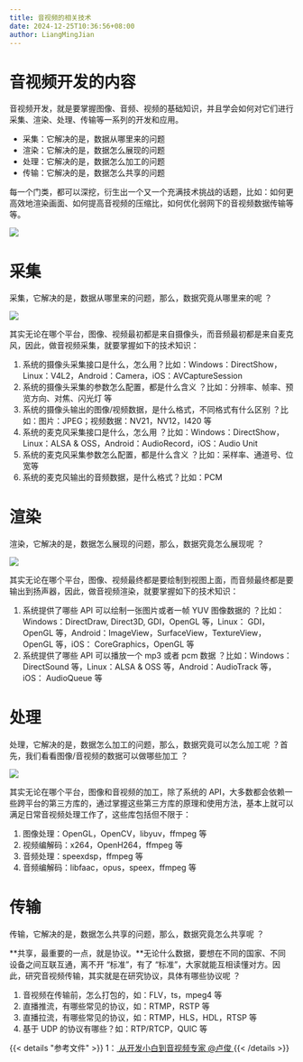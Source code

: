 ```yaml
---
title: 音视频的相关技术
date: 2024-12-25T10:36:56+08:00
author: LiangMingJian
---
```


# 音视频开发的内容

音视频开发，就是要掌握图像、音频、视频的基础知识，并且学会如何对它们进行采集、渲染、处理、传输等一系列的开发和应用。

- 采集：它解决的是，数据从哪里来的问题
- 渲染：它解决的是，数据怎么展现的问题
- 处理：它解决的是，数据怎么加工的问题
- 传输：它解决的是，数据怎么共享的问题

每一个门类，都可以深挖，衍生出一个又一个充满技术挑战的话题，比如：如何更高效地渲染画面、如何提高音视频的压缩比，如何优化弱网下的音视频数据传输等等。

![](/_images/drawingbed/img/202204291733743.png)

# 采集

采集，它解决的是，数据从哪里来的问题，那么，数据究竟从哪里来的呢 ？

![](/_images/drawingbed/img/202204291733524.png)

其实无论在哪个平台，图像、视频最初都是来自摄像头，而音频最初都是来自麦克风，因此，做音视频采集，就要掌握如下的技术知识：

1. 系统的摄像头采集接口是什么，怎么用？比如：Windows：DirectShow，Linux：V4L2，Android：Camera，iOS：AVCaptureSession
2. 系统的摄像头采集的参数怎么配置，都是什么含义 ？比如：分辨率、帧率、预览方向、对焦、闪光灯 等
3. 系统的摄像头输出的图像/视频数据，是什么格式，不同格式有什么区别 ？比如：图片：JPEG；视频数据：NV21，NV12，I420 等
4. 系统的麦克风采集接口是什么，怎么用 ？比如：Windows：DirectShow，Linux：ALSA & OSS，Android：AudioRecord，iOS：Audio Unit
5. 系统的麦克风采集参数怎么配置，都是什么含义 ？比如：采样率、通道号、位宽等
6. 系统的麦克风输出的音频数据，是什么格式？比如：PCM

# 渲染

渲染，它解决的是，数据怎么展现的问题，那么，数据究竟怎么展现呢 ？

![](/_images/drawingbed/img/202204291733746.png)

其实无论在哪个平台，图像、视频最终都是要绘制到视图上面，而音频最终都是要输出到扬声器，因此，做音视频渲染，就要掌握如下的技术知识：

1. 系统提供了哪些 API 可以绘制一张图片或者一帧 YUV 图像数据的 ？比如：Windows：DirectDraw, Direct3D, GDI，OpenGL 等，Linux： GDI， OpenGL 等，Android：ImageView，SurfaceView，TextureView，OpenGL 等，iOS： CoreGraphics，OpenGL 等
2. 系统提供了哪些 API 可以播放一个 mp3 或者 pcm 数据 ？比如：Windows：DirectSound 等，Linux：ALSA & OSS 等，Android：AudioTrack 等，iOS： AudioQueue 等

# 处理

处理，它解决的是，数据怎么加工的问题，那么，数据究竟可以怎么加工呢 ？首先，我们看看图像/音视频的数据可以做哪些加工 ？

![](/_images/drawingbed/img/202204291733566.png)

其实无论在哪个平台，图像和音视频的加工，除了系统的 API，大多数都会依赖一些跨平台的第三方库的，通过掌握这些第三方库的原理和使用方法，基本上就可以满足日常音视频处理工作了，这些库包括但不限于：

1. 图像处理：OpenGL，OpenCV，libyuv，ffmpeg 等
2. 视频编解码：x264，OpenH264，ffmpeg 等
3. 音频处理：speexdsp，ffmpeg 等
4. 音频编解码：libfaac，opus，speex，ffmpeg 等

# 传输

传输，它解决的是，数据怎么共享的问题，那么，数据究竟怎么共享呢 ？

**共享，最重要的一点，就是协议。**无论什么数据，要想在不同的国家、不同设备之间互联互通，离不开 “标准”，有了 “标准”，大家就能互相读懂对方。因此，研究音视频传输，其实就是在研究协议，具体有哪些协议呢 ？

1. 音视频在传输前，怎么打包的，如：FLV，ts，mpeg4 等
2. 直播推流，有哪些常见的协议，如：RTMP，RSTP 等
3. 直播拉流，有哪些常见的协议，如：RTMP，HLS，HDL，RTSP 等
4. 基于 UDP 的协议有哪些？如：RTP/RTCP，QUIC 等

{{< details "参考文件" >}} 
1：[ 从开发小白到音视频专家  @卢俊 ](https://blog.csdn.net/dev_csdn/article/details/78738806)
{{< /details >}}
